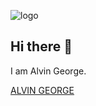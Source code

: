 ![logo](https://github.com/Alvingeorge550/Alvingeorge550/blob/main/Blue%20Gold%20Elegant%20Minimalist%20Digital%20Marketer%20LinkedIn%20Banner_20240910_214041_0000.png)

## Hi there 👋
I am Alvin George.




<div class="badge-base LI-profile-badge" data-locale="en_US" data-size="medium" data-theme="light" data-type="VERTICAL" data-vanity="alvingeorge550" data-version="v1"><a class="badge-base__link LI-simple-link" href="https://in.linkedin.com/in/alvingeorge550?trk=profile-badge">ALVIN GEORGE</a></div>
              
<!--
**Alvingeorge550/Alvingeorge550** is a ✨ _special_ ✨ repository because its `README.md` (this file) appears on your GitHub profile.

Here are some ideas to get you started:

- 🔭 I’m currently working on ...
- 🌱 I’m currently learning ...
- 👯 I’m looking to collaborate on ...
- 🤔 I’m looking for help with ...
- 💬 Ask me about ...
- 📫 How to reach me: ...
- 😄 Pronouns: ...
- ⚡ Fun fact: ...
-->
